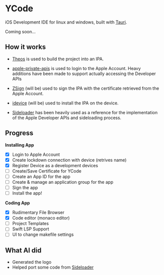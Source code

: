 # YCode

iOS Development IDE for linux and windows, built with [Tauri](https://tauri.app/).

Coming soon...

## How it works

- [Theos](https://theos.dev/) is used to build the project into an IPA.
- [apple-private-apis](https://github.com/SideStore/apple-private-apis) is used to login to the Apple Account. Heavy additions have been made to support actually accessing the Developer APIs
- [ZSign](https://github.com/zhlynn/zsign) (will be) used to sign the IPA with the certificate retrieved from the Apple Account.
- [idevice](https://github.com/jkcoxson/idevice) (will be) used to install the IPA on the device.

- [Sideloader](https://github.com/Dadoum/Sideloader) has been heavily used as a reference for the implementation of the Apple Developer APIs and sideloading process.

## Progress

**Installing App**

- [x] Login to Apple Account
- [x] Create lockdown connection with device (retrives name)
- [x] Register Device as a development devices
- [ ] Create/Save Certificate for YCode
- [ ] Create an App ID for the app
- [ ] Create & manage an application group for the app
- [ ] Sign the app
- [ ] Install the app!

**Coding App**

- [x] Rudimentary File Browser
- [x] Code editor (monaco editor)
- [ ] Project Templates
- [ ] Swift LSP Support
- [ ] UI to change makefile settings

## What AI did

- Generated the logo
- Helped port some code from [Sideloader](https://github.com/Dadoum/Sideloader)
